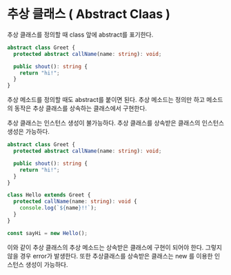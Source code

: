# 추상 클래스 ( Abstract Claas )

추상 클래스를 정의할 때 class 앞에 abstract를 표기한다.

```ts
abstract class Greet {
  protected abstract callName(name: string): void;

  public shout(): string {
    return "hi!";
  }
}
```

추상 메소드를 정의할 때도 abstract를 붙이면 된다. 추상 메소드는 정의만 하고 메소드의 동작은 추상 클래스를 상속하는 클래스에서 구현한다.

추상 클래스는 인스턴스 생성이 불가능하다. 추상 클래스를 상속받은 클래스의 인스턴스 생성은 가능하다.

```ts
abstract class Greet {
  protected abstract callName(name: string): void;

  public shout(): string {
    return "hi!";
  }
}

class Hello extends Greet {
  protected callName(name: string): void {
    console.log(`${name}!!`);
  }
}

const sayHi = new Hello();
```

이와 같이 추상 클래스의 추상 메소드는 상속받은 클래스에 구현이 되어야 한다. 그렇지 않을 경우 error가 발생한다.
또한 추상클래스를 상속받은 클래스는 new 를 이용한 인스턴스 생성이 가능하다.
